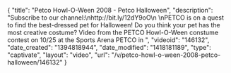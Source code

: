{
    "title": "Petco Howl-O-Ween 2008 - Petco Halloween",
    "description": "Subscribe to our channel:\nhttp:\/\/bit.ly\/12dY9oO\n \nPETCO is on a quest to find the best-dressed pet for Halloween! Do you think your pet has the most creative costume? Video from the PETCO Howl-O-Ween constume contest on 10\/25 at the Sports Arena PETCO in ",
    "videoid": "146132",
    "date_created": "1394818944",
    "date_modified": "1418181189",
    "type": "captivate",
    "layout": "video",
    "url": "\/v\/petco-howl-o-ween-2008-petco-halloween\/146132"
}